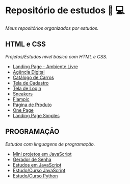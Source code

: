 # Repositório de estudos 📘 💻
*Meus repositórios organizados por estudos.* 

## HTML e CSS
*Projetos/Estudos nível básico com HTML e CSS.*


* [Landing Page - Ambiente Livre](https://github.com/lucasrenandns/landing-page-ambiente-livre)
* [Agência Digital](https://github.com/lucasrenandns/projeto-agencia-digital)
* [Catálogo de Carros](https://github.com/lucasrenandns/projeto-catalogo-carros)
* [Tela de Cadastro](https://github.com/lucasrenandns/tela-de-cadastro)
* [Tela de Login](https://github.com/lucasrenandns/tela-de-login)
* [Sneakers](https://github.com/lucasrenandns/projeto-sneakers)
* [Flampic](https://github.com/lucasrenandns/flampic)
* [Página de Produto](https://github.com/lucasrenandns/pagina-de-produto)
* [One Page](https://github.com/lucasrenandns/one-page)
* [Landing Page Simples](https://github.com/lucasrenandns/landing-page-simple)

## PROGRAMAÇÃO
*Estudos com linguagens de programação.*

* [Mini projetos em JavaScript](https://github.com/lucasrenandns/mini-projetos-javascript)
* [Gerador de Senha](https://github.com/lucasrenandns/gerador-de-senha)
* [Estudos em JavaScript](https://github.com/lucasrenandns/Estudos-em-JavaScript)
* [Estudo/Curso JavaScript](https://github.com/lucasrenandns/JavaScript)
* [Estudo/Curso Python](https://github.com/lucasrenandns/Python-3)
